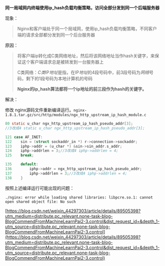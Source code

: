 **同一局域网内终端使用ip_hash负载均衡策略，访问全部分发到同一个后端服务器**

现象：

> Nginx和客户端处于同一个局域网，使用ip_hash负载均衡策略，不同客户端的请求全部都分发到同一个后台服务器

原因：

> 将客户端ip转化成C类网络地址，然后将该网络地址当作hash关键字，来保证这个客户端请求总是被转发到一台服务器上
>
> C类网络：*C类*IP*地址*是指，在IP*地址*的4段号码中，前3段号码为*网络*号码，剩下的1段号码为本地计算机的号码
>
> **Nginx的ip_hash算法都将一个ip地址的前三段作为hash的关键字。**

解决：

修改 nginx源码文件重新编译运行。`nginx-1.8.1.tar.gz/src/http/modules/ngx_http_upstream_ip_hash_module.c`

```c
80 static u_char ngx_http_upstream_ip_hash_pseudo_addr[3];
//3改成4 static u_char ngx_http_upstream_ip_hash_pseudo_addr[3];

121 case AF_INET:
122    sin = (struct sockaddr_in *) r->connection->sockaddr;
123    iphp->addr = (u_char *) &sin->sin_addr.s_addr;
124    iphp->addrlen = 3;//3改成4 iphp->addrlen = 4;
125    break;

135    default:
136        iphp->addr = ngx_http_upstream_ip_hash_pseudo_addr;
137        iphp->addrlen = 3;//3改成4 iphp->addrlen = 4;
138    }
```

按照上述编译运行可能出现的问题：
```nginx
./nginx: error while loading shared libraries: libpcre.so.1: cannot open shared object file: No such
```
[https://blog.csdn.net/weixin_44297303/article/details/89505398?utm_medium=distribute.pc_relevant.none-task-blog-BlogCommendFromMachineLearnPai2-3.control&dist_request_id=&depth_1-utm_source=distribute.pc_relevant.none-task-blog-BlogCommendFromMachineLearnPai2-3.control](https://blog.csdn.net/weixin_44297303/article/details/89505398?utm_medium=distribute.pc_relevant.none-task-blog-BlogCommendFromMachineLearnPai2-3.control&dist_request_id=&depth_1-utm_source=distribute.pc_relevant.none-task-blog-BlogCommendFromMachineLearnPai2-3.control)